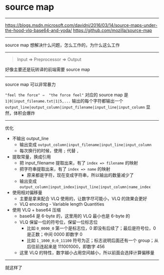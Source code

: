 # source map

---

https://blogs.msdn.microsoft.com/davidni/2016/03/14/source-maps-under-the-hood-vlq-base64-and-yoda/
https://github.com/mozilla/source-map

---

source map 想解决什么问题，怎么工作的，为什么这么工作

---

> Input ⇒ Preprocessor ⇒ Output

好像主要还是玩转译的前端需要 source map

---

source map 可以非常暴力

`"feel the force" ⇒  "the force feel"` 对应的 source map 是 `1|0|input_filename.txt|1|5,...`
输出的每个字符都输出一个 `output_line|output_column|input_filename|input_line|input_column`
显然，体积会爆炸

---

优化
- 不输出 output_line
    - 输出变成 `output_column|input_filename|input_line|input_column`
    - 每次换行的时候，使用 `;` 代替 `,`
- 提取常量，换成引用
    - 把 input_filename 提取出来，有了 `index => filename` 的映射
    - 把字符串提取出来，有了 `index => name` 的映射
        - 原来都是字符，现在变成字符串，所以输出的数量减少了
    - 输出变成 `output_column|input_index|input_line|input_column|name_index`
- 使用相对偏移量
    - 主要是拿来配合 VLQ 使用的，让数字尽可能小，VLQ 的效果会更好
    - VLQ encoding - Variable length Quantities
- 使用 VLQ + base64 压缩
    - base64 是 6-byte 的，这里用的 VLQ 最小也是 6-byte 的
    - VLQ 保留一位的符号位，保留一位标志位
        - 比如 `0_0000_0` 第一个是标志位，0 即没有后续了；最后是符号位，0 是正数；中间 0000 即数字 0
        - 比如 `1_1000_0;0_11100` 符号为正；标志说明后面还有一个 group；从后往前连起来是 111001000，即数字 456
    - 这里 VLQ 的特性，数字越小占用空间越小，所以前面会选择计算偏移量

---

就这样了
